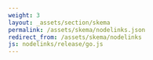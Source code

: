 ```yaml
---
weight: 3
layout: _assets/section/skema
permalink: /assets/skema/nodelinks.json
redirect_from: /assets/skema/nodelinks
js: nodelinks/release/go.js
---
```

